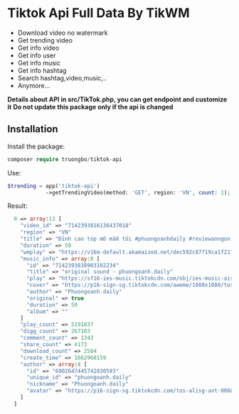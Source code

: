 # Tiktok Api Full Data By TikWM

* Download video no watermark
* Get trending video
* Get info video
* Get info user
* Get info music
* Get info hashtag
* Search hashtag,video,music,..
* Anymore...

**Details about API in src/TikTok.php, you can get endpoint and customize it**
**Do not update this package only if the api is changed**

## Installation

Install the package:

```php
composer require truongbo/tiktok-api
```

Use:
```php
$trending = app('tiktok-api')
            ->getTrendingVideo(method: 'GET', region: 'VN', count: 1);
```

Result:
```php
  0 => array:13 [
    "video_id" => "7142393816136437018"
    "region" => "VN"
    "title" => "Đỉnh cao tóp mỡ mắm tỏi #phuongoanhdaily #reviewanngon #ancungtiktok "
    "duration" => 59
    "wmplay" => "https://v16m-default.akamaized.net/dec592c87719ca1f2177ed31684d7931/6366c76e/video/tos/useast2a/tos-useast2a-pve-0037-aiso/2e7c8b072f724fec8d6f1c3c3963fc3a/?a=0&ch=0&cr=0&dr=0&lr=all&cd=0%7C0%7C0%7C0&cv=1&br=3628&bt=1814&cs=0&ds=3&ft=teSL~8hPobVD12NJ~Kz8-UxhQ-qJyF_ODS2&mime_type=video_mp4&qs=0&rc=NjU2NDxoaGY4NWU6NTQ0O0BpM2llNjo6ZjhoZjMzZjgzM0BjMV5hYTReNmMxMl81X2M2YSNwMS9ncjQwL2NgLS1kL2Nzcw%3D%3D&l=202211051427310102170940960DB96DE7&btag=80000"
    "music_info" => array:8 [
      "id" => "7142393838903102234"
      "title" => "original sound - phuongoanh.daily"
      "play" => "https://sf16-ies-music.tiktokcdn.com/obj/ies-music-aiso/7142393882486033178.mp3"
      "cover" => "https://p16-sign-sg.tiktokcdn.com/aweme/1080x1080/tos-alisg-avt-0068/5f46bfa03ee3fdc18d2af9e36e6c89aa.jpeg?x-expires=1667743200&x-signature=38uiU9pjTvZMTUyaJBEdF8F8B1s%3D"
      "author" => "Phuongoanh.daily"
      "original" => true
      "duration" => 59
      "album" => ""
    ]
    "play_count" => 5191837
    "digg_count" => 267103
    "comment_count" => 1342
    "share_count" => 4173
    "download_count" => 2584
    "create_time" => 1662968159
    "author" => array:4 [
      "id" => "6902647445742830593"
      "unique_id" => "phuongoanh.daily"
      "nickname" => "Phuongoanh.daily"
      "avatar" => "https://p16-sign-sg.tiktokcdn.com/tos-alisg-avt-0068/5f46bfa03ee3fdc18d2af9e36e6c89aa~c5_300x300.jpeg?x-expires=1667743200&x-signature=fnUHDSNKPIfQ8rD93fe71YH26ig%3D"
    ]
  ]

```
